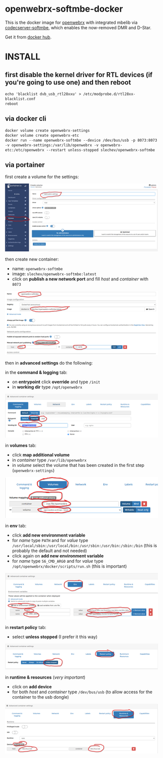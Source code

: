 # openwebrx-softmbe-docker
This is the docker image for [openwebrx](https://github.com/jketterl/openwebrx) with integrated mbelib via [codecserver-softmbe](https://github.com/knatterfunker/codecserver-softmbe), which enables the now-removed DMR and D-Star.

Get it from [docker hub](https://hub.docker.com/r/slechev/openwebrx-softmbe).


# INSTALL

## first disable the kernel driver for RTL devices (if you're going to use one) and then reboot
```
echo 'blacklist dvb_usb_rtl28xxu' > /etc/modprobe.d/rtl28xx-blacklist.conf
reboot
```

## via docker cli
```
docker volume create openwebrx-settings
docker volume create openwebrx-etc
docker run --name openwebrx-softmbe --device /dev/bus/usb -p 8073:8073 -v openwebrx-settings:/var/lib/openwebrx -v openwebrx-etc:/etc/openwebrx --restart unless-stopped slechev/openwebrx-softmbe
```

## via portainer
first create a volume for the settings:

![volume](/portainer/add_volume.png)

then create new container:
- name: `openwebrx-softmbe`
- image: `slechev/openwebrx-softmbe:latest`
- click on __publish a new network port__ and fill _host_ and _container_ with `8073`

![container1](/portainer/container_1.png)


then in __advanced settings__ do the following:  

in the __command & logging__ tab:
- on __entrypoint__ click __override__ and type `/init`
- in __working dir__ type `/opt/openwebrx`

![container2](/portainer/container_2.png)

in __volumes__ tab:
- click __map additional volume__
- in _container_ type `/var/lib/openwebrx`
- in _volume_ select the volume that has been created in the first step (`openwebrx-settings`)

![container3](/portainer/container_3.png)

in __env__ tab:
- click __add new environment variable__
- for _name_ type `PATH` and for _value_ type `/usr/local/sbin:/usr/local/bin:/usr/sbin:/usr/bin:/sbin:/bin` (this is probably the default and not needed)
- click again on __add new environment variable__
- for _name_ type `S6_CMD_ARG0` and for _value_ type `/opt/openwebrx/docker/scripts/run.sh` (this is important)

![container4](/portainer/container_4.png)

in __restart policy__ tab:
- select __unless stopped__ (I prefer it this way)

![container5](/portainer/container_5.png)

in __runtime & resources__ (_very important_)
- click on __add device__
- for both _host_ and _container_ type `/dev/bus/usb` (to allow access for the container to the usb dongle)

![container6](/portainer/container_6.png)
